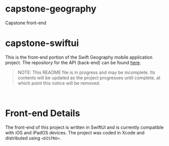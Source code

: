 # capstone-geography
Capstone front-end


# capstone-swiftui
This is the front-end portion of the Swift Geography mobile application project. The repository for the API (back-end) can be found [here](https://github.com/EZIC13/capstone-api).

> NOTE: This README file is in progress and may be incomplete. Its contents will be updated as the project progresses until complete, at which point this notice will be removed.

<br/>

# Front-end Details
The front-end of this project is written in SwiftUI and is currently compatible with iOS and iPadOS devices. The project was coded in Xcode and distributed using `<DISTRO>`.
